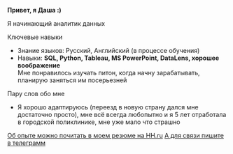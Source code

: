  **Привет, я Даша :)**

Я начинающий аналитик данных

 Ключевые навыки
- Знание языков: Русский, Английский (в процессе обучения)
- Навыки: **SQL, Python, Tableau, MS PowerPoint, DataLens, хорошее воображение**\
Мне понравилось изучать питон, когда начну зарабатывать, планирую заняться им посерьезней

 Пару слов обо мне
- Я хорошо адаптируюсь (переезд в новую страну дался мне достаточно просто), мне всё всегда любопытно и я 5 лет отработала в городской поликлинике, мне уже мало что страшно

[Об опыте можно почитать в моем резюме на HH.ru]([https://hh.ru/resume/1d588abdff0c7343d80039ed1f50566c566146])
[А для связи пишите в телеграмм]([https://t.me/vegandash]) 

